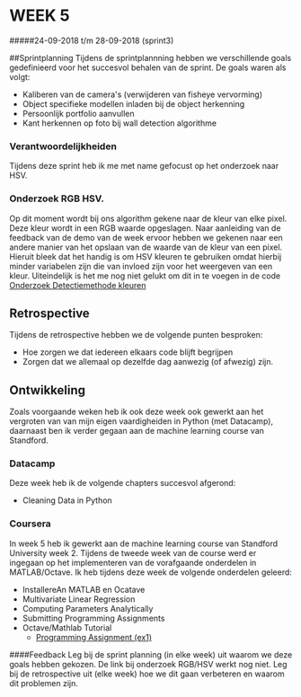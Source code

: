 # WEEK 5

#####24-09-2018 t/m 28-09-2018 (sprint3)

##Sprintplanning
Tijdens de sprintplannning hebben we verschillende goals gedefinieerd voor
het succesvol behalen van de sprint. De goals waren als volgt:
- Kaliberen van de camera's (verwijderen van fisheye vervorming)
- Object specifieke modellen inladen bij de object herkenning
- Persoonlijk portfolio aanvullen
- Kant herkennen op foto bij wall detection algorithme

### Verantwoordelijkheiden
Tijdens deze sprint heb ik me met name gefocust op het onderzoek naar HSV. 

### Onderzoek RGB HSV.
Op dit moment wordt bij ons algorithm gekene naar de kleur van elke pixel. Deze kleur wordt in een RGB waarde opgeslagen.
Naar aanleiding van de feedback van de demo van de week ervoor hebben we gekenen naar een andere manier van het opslaan van de
waarde van de kleur van een pixel. Hieruit bleek dat het handig is om HSV kleuren te gebruiken omdat hierbij minder variabelen
zijn die van invloed zijn voor het weergeven van een kleur. Uiteindelijk is het me nog niet gelukt om dit 
in te voegen in de code
[Onderzoek Detectiemethode kleuren](bijlage/Detectiemethode%20kleuren.pdf)

## Retrospective
Tijdens de retrospective hebben we de volgende punten besproken:
- Hoe zorgen we dat iedereen elkaars code blijft begrijpen
- Zorgen dat we allemaal op dezelfde dag aanwezig (of afwezig) zijn.

## Ontwikkeling
Zoals voorgaande weken heb ik ook deze week ook gewerkt aan het vergroten van van
mijn eigen vaardigheiden in Python (met Datacamp), daarnaast ben ik verder gegaan aan de machine learning course van Standford.

### Datacamp
Deze week heb ik de volgende chapters succesvol afgerond:
- Cleaning Data in Python

### Coursera
In week 5 heb ik gewerkt aan de machine learning course 
van Standford University week 2. Tijdens de tweede week van de course werd er ingegaan op het implementeren 
van de vorafgaande onderdelen in MATLAB/Octave. Ik heb tijdens deze week
de volgende onderdelen geleerd:
- InstallereAn MATLAB en Ocatave
- Multivariate Linear Regression
- Computing Parameters Analytically
- Submitting Programming Assignments
- Octave/Mathlab Tutorial
    - [Programming Assignment (ex1)](https://github.com/JelteMolenaar/machine_learning_standford_university/tree/master/ex1_(week2))
    

####Feedback
Leg bij de sprint planning (in elke week) uit waarom we deze goals hebben gekozen. De link bij onderzoek RGB/HSV werkt nog niet. Leg bij de retrospective uit (elke week) hoe we dit gaan verbeteren en waarom dit problemen zijn.